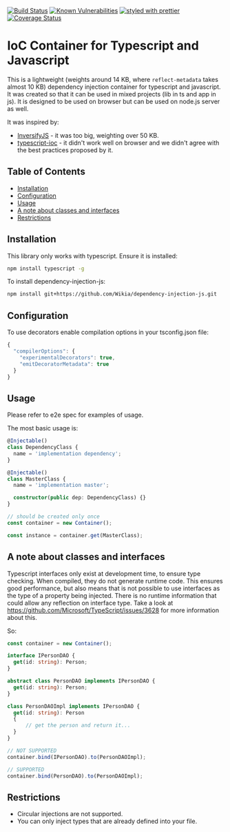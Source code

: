 [![Build Status](https://travis-ci.org/Bielik20/jenkins-rxjs.svg?branch=master)](https://travis-ci.org/Bielik20/jenkins-rxjs)
[![Known Vulnerabilities](https://snyk.io/test/github/Wikia/dependency-injection-js/badge.svg?targetFile=package.json)](https://snyk.io/test/github/Bielik20/typescript-ioc?targetFile=package.json)
[![styled with prettier](https://img.shields.io/badge/styled_with-prettier-ff69b4.svg)](https://github.com/prettier/prettier)
[![Coverage Status](https://coveralls.io/repos/github/Wikia/dependency-injection-js/badge.svg?branch=master)](https://coveralls.io/github/Bielik20/typescript-ioc?branch=master)

# IoC Container for Typescript and Javascript

This is a lightweight (weights around 14 KB, where `reflect-metadata` takes almost 10 KB) dependency injection container for typescript and javascript. 
It was created so that it can be used in mixed projects (lib in ts and app in js). 
It is designed to be used on browser but can be used on node.js server as well.

It was inspired by:
- [InversifyJS](https://github.com/inversify/InversifyJS) - it was too big, weighting over 50 KB.
- [typescript-ioc](https://github.com/thiagobustamante/typescript-ioc) - it didn't work well on browser and we didn't agree with the best practices proposed by it. 

## Table of Contents

- [Installation](#installation)
- [Configuration](#configuration)
- [Usage](#usage)
- [A note about classes and interfaces](#a-note-about-classes-and-interfaces)
- [Restrictions](#restrictions)

## Installation

This library only works with typescript. Ensure it is installed:

```bash
npm install typescript -g
```

To install dependency-injection-js:

```bash
npm install git+https://github.com/Wikia/dependency-injection-js.git
```

## Configuration

To use decorators enable compilation options in your tsconfig.json file:

```typescript
{
  "compilerOptions": {
    "experimentalDecorators": true,
    "emitDecoratorMetadata": true
  }
}
```

## Usage

Please refer to e2e spec for examples of usage.

The most basic usage is:

```typescript
@Injectable()
class DependencyClass {
  name = 'implementation dependency';
}

@Injectable()
class MasterClass {
  name = 'implementation master';

  constructor(public dep: DependencyClass) {}
}

// should be created only once
const container = new Container();

const instance = container.get(MasterClass);
```

## A note about classes and interfaces

Typescript interfaces only exist at development time, to ensure type checking. When compiled, they do not generate runtime code.
This ensures good performance, but also means that is not possible to use interfaces as the type of a property being injected.
There is no runtime information that could allow any reflection on interface type. Take a look at https://github.com/Microsoft/TypeScript/issues/3628 for more information about this.

So:

```typescript
const container = new Container();

interface IPersonDAO {
  get(id: string): Person;
}

abstract class PersonDAO implements IPersonDAO {
  get(id: string): Person;
}

class PersonDAOImpl implements IPersonDAO {
  get(id: string): Person
  {
      // get the person and return it...
  }
}

// NOT SUPPORTED
container.bind(IPersonDAO).to(PersonDAOImpl);

// SUPPORTED
container.bind(PersonDAO).to(PersonDAOImpl);

```

## Restrictions
- Circular injections are not supported.
- You can only inject types that are already defined into your file.

